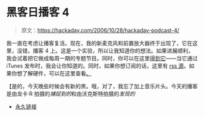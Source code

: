 # 黑客日播客 4

> 原文：<https://hackaday.com/2006/10/28/hackaday-podcast-4/>

我一直在考虑让播客复活。现在，我的新麦克风和前置放大器终于出现了，它在这里，没错，播客 4 上。这是一个实验，所以让我知道你的想法。如果进展顺利，我会试着把它做成每周一期的专题节目。同时，你可以在这里[得到它](http://hackaday.com/podcasts/had-4-final.mp3)——当它通过 iTunes 发布时，我会让你知道的。同时，如果你想订阅的话，这里有 [rss 源](http://podcasts.hackaday.com/rss.xml)。如果你想了解硬件，可以在这里查看[。](http://biobug.org/podcasting/)

【是的，今天晚些时候会有新的黑。哦，对了，我忘了加上音乐片头。今天的播客是由龙卡·R 拍摄的*捕捉到的*和由沃克斯特拍摄的*发现的*

*   [永久链接](http://hackaday.com/podcasts/had-4-final.mp3)